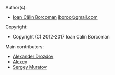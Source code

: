 Author(s):

* [Ioan Călin Borcoman](https://github.com/borco) <iborco@gmail.com>

Copyright:

* Copyright (C) 2012-2017 Ioan Calin Borcoman

Main contributors:

* [Alexander Drozdov](https://github.com/h4tr3d)
* [Alexey](https://github.com/pozitiffcat)
* [Sergey Muratov](https://github.com/VanDerSam)
